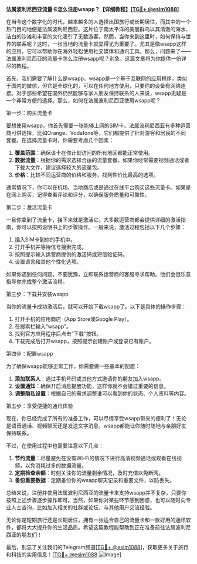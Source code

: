 **法属波利尼西亚流量卡怎么注册wsapp？【详细教程】[[TG💪+ @esim1088](https://t.me/s/esim1088)]**

在当今这个数字化的时代，越来越多的人选择出国旅行或长期居住，而其中的一个热门目的地便是法属波利尼西亚。这片位于南太平洋的美丽群岛以其清澈的海水、洁白的沙滩和丰富的文化吸引了无数游客。然而，当你来到这里时，如何保持与世界的联系呢？这时，一张当地的流量卡就显得尤为重要了。尤其是像wsapp这样的应用，它可以帮助你在海外轻松使用社交媒体和通讯工具。那么，问题来了——法属波利尼西亚的流量卡怎么注册wsapp呢？别急，这篇文章将为你提供一份详尽的教程。

首先，我们需要了解什么是wsapp。wsapp是一个基于互联网的应用程序，类似于国内的微信，但它是全球化的，可以在任何地方使用，只要你的设备有网络连接。对于那些希望在国外仍然能够与家人朋友保持联系的人来说，wsapp无疑是一个非常方便的选择。那么，如何在法属波利尼西亚使用wsapp呢？

第一步：购买流量卡

要想使用wsapp，你首先需要一张能够上网的SIM卡。法属波利尼西亚有多种运营商可供选择，比如Orange、Vodafone等，它们都提供了针对游客和居民的不同套餐。在选择流量卡时，你需要考虑几个因素：

1. **覆盖范围**：确保该卡在你计划访问的所有地区都能正常使用。
2. **数据流量**：根据你的需求选择合适的流量套餐，如果你经常需要视频通话或者下载大文件，建议选择较大的流量包。
3. **价格**：比较不同运营商的价格和服务，找到性价比最高的选项。

通常情况下，你可以在机场、当地商店或是通过在线平台购买这些流量卡。如果是在网上购买，记得查看评论和评分，以确保服务质量和可靠性。

第二步：激活流量卡

一旦你拿到了流量卡，接下来就是激活它。大多数运营商都会提供详细的激活指南，你可以按照说明书上的步骤操作。一般来说，激活过程包括以下几个步骤：

1. 插入SIM卡到你的手机中。
2. 打开手机并等待信号搜索完成。
3. 按照提示输入运营商提供的激活码或短信验证码。
4. 设置语言和其他个性化选项。

如果你遇到任何问题，不要犹豫，立即联系运营商的客服寻求帮助。他们会很乐意指导你完成整个激活流程。

第三步：下载并安装wsapp

当你的流量卡成功激活后，就可以开始下载wsapp了。以下是具体的操作步骤：

1. 打开手机的应用商店（App Store或Google Play）。
2. 在搜索栏输入“wsapp”。
3. 找到官方应用程序后点击“下载”按钮。
4. 下载完成后打开wsapp，按照提示创建账户或登录已有账户。

第四步：配置wsapp

为了确保wsapp能够正常工作，你需要做一些基本的配置：

1. **添加联系人**：通过手机号码或其他方式邀请你的朋友加入wsapp。
2. **设置通知**：确保开启消息提醒功能，这样你就不会错过重要的信息。
3. **调整隐私设置**：根据自己的需求调整谁可以看到你的状态、个人资料等内容。

第五步：享受便捷的通讯体验

现在，你已经完成了所有的准备工作，可以尽情享受wsapp带来的便利了！无论是语音通话、视频聊天还是发送文字消息，wsapp都能让你随时随地与亲朋好友保持联系。

不过，在使用过程中也需要注意以下几点：

1. **节约流量**：尽量避免在没有Wi-Fi的情况下进行高清视频通话或观看在线视频，以免消耗过多的数据流量。
2. **定期检查余额**：时刻关注你的流量剩余情况，及时充值以免断网。
3. **备份重要数据**：定期备份你的wsapp聊天记录和重要文件，以防丢失。

总结来说，注册并使用法属波利尼西亚的流量卡来支持wsapp并不复杂，只要你按照上述步骤逐步操作即可。当然，如果你对某些环节感到困惑，也可以随时向专业人士咨询，比如加入相关的社群或论坛，与其他用户交流经验。

无论你是短期旅行还是长期居住，拥有一张适合自己的流量卡和一款好用的通讯软件，都将大大提升你的生活品质。希望这篇教程能帮助到正在准备前往法属波利尼西亚的朋友们！

最后，别忘了关注我们的Telegram频道[[TG💪+ @esim1088](https://t.me/s/esim1088)]，获取更多关于旅行和科技的实用信息！[[TG💪+ @esim1088](https://t.me/s/esim1088) ![Image](https://i.postimg.cc/4NQfJmqS/Snipaste-2025-05-13-00-14-12.png)]